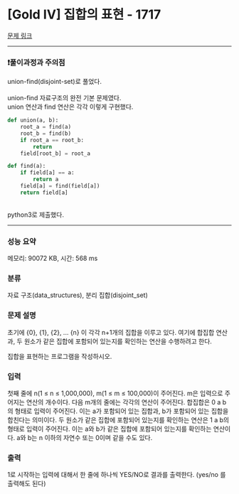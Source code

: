 # [Gold IV] 집합의 표현 - 1717 

[문제 링크](https://www.acmicpc.net/problem/1717)

---

### &#10071;풀이과정과 주의점

union-find(disjoint-set)로 풀었다.<br/><br/>
union-find 자료구조의 완전 기본 문제였다.<br/>
union 연산과 find 연산은 각각 이렇게 구현했다.<br/>

```python
def union(a, b):
    root_a = find(a)
    root_b = find(b)
    if root_a == root_b:
        return
    field[root_b] = root_a

def find(a):
    if field[a] == a:
        return a
    field[a] = find(field[a])
    return field[a]
```
<br/>
python3로 제출했다.<br/>

---

### 성능 요약

메모리: 90072 KB, 시간: 568 ms

### 분류

자료 구조(data_structures), 분리 집합(disjoint_set)

### 문제 설명

<p>초기에 {0}, {1}, {2}, ... {n} 이 각각 n+1개의 집합을 이루고 있다. 여기에 합집합 연산과, 두 원소가 같은 집합에 포함되어 있는지를 확인하는 연산을 수행하려고 한다.</p>

<p>집합을 표현하는 프로그램을 작성하시오.</p>

### 입력 

 <p>첫째 줄에 n(1 ≤ n ≤ 1,000,000), m(1 ≤ m ≤ 100,000)이 주어진다. m은 입력으로 주어지는 연산의 개수이다. 다음 m개의 줄에는 각각의 연산이 주어진다. 합집합은 0 a b의 형태로 입력이 주어진다. 이는 a가 포함되어 있는 집합과, b가 포함되어 있는 집합을 합친다는 의미이다. 두 원소가 같은 집합에 포함되어 있는지를 확인하는 연산은 1 a b의 형태로 입력이 주어진다. 이는 a와 b가 같은 집합에 포함되어 있는지를 확인하는 연산이다. a와 b는 n 이하의 자연수 또는 0이며 같을 수도 있다.</p>

### 출력 

 <p>1로 시작하는 입력에 대해서 한 줄에 하나씩 YES/NO로 결과를 출력한다. (yes/no 를 출력해도 된다)</p>



